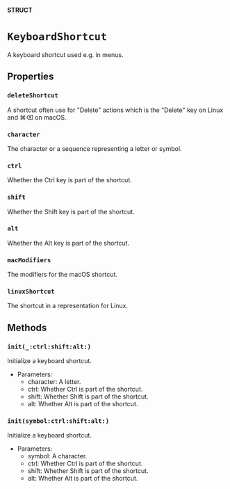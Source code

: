 **STRUCT**

# `KeyboardShortcut`

A keyboard shortcut used e.g. in menus.

## Properties
### `deleteShortcut`

A shortcut often use for "Delete" actions which is the "Delete" key on Linux and ⌘⌫ on macOS.

### `character`

The character or a sequence representing a letter or symbol.

### `ctrl`

Whether the Ctrl key is part of the shortcut.

### `shift`

Whether the Shift key is part of the shortcut.

### `alt`

Whether the Alt key is part of the shortcut.

### `macModifiers`

The modifiers for the macOS shortcut.

### `linuxShortcut`

The shortcut in a representation for Linux.

## Methods
### `init(_:ctrl:shift:alt:)`

Initialize a keyboard shortcut.
- Parameters:
    - character: A letter.
    - ctrl: Whether Ctrl is part of the shortcut.
    - shift: Whether Shift is part of the shortcut.
    - alt: Whether Alt is part of the shortcut.

### `init(symbol:ctrl:shift:alt:)`

Initialize a keyboard shortcut.
- Parameters:
    - symbol: A character.
    - ctrl: Whether Ctrl is part of the shortcut.
    - shift: Whether Shift is part of the shortcut.
    - alt: Whether Alt is part of the shortcut.
